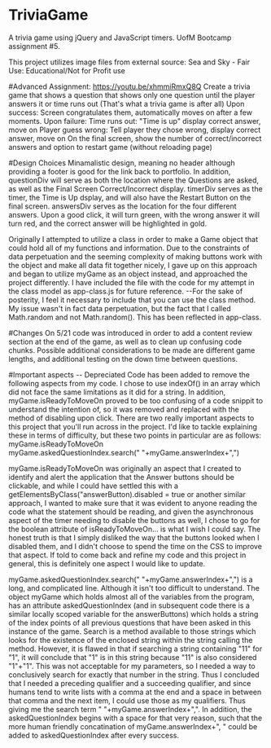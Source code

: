 # TriviaGame
A trivia game using jQuery and JavaScript timers. UofM Bootcamp assignment #5.

This project utilizes image files from external source: Sea and Sky - Fair Use: Educational/Not for Profit use

#Advanced Assignment: https://youtu.be/xhmmiRmxQ8Q
Create a trivia game that shows a question that shows only one question until the player answers it or time runs out (That's what a trivia game is after all)
Upon success:
    Screen congratulates them, automatically moves on after a few moments.
Upon failure:
    Time runs out: "Time is up" display correct answer, move on
    Player guess wrong: Tell player they chose wrong, display correct answer, move on
On the final screen, show the number of correct/incorrect answers and option to restart game (without reloading page)

#Design Choices
Minamalistic design, meaning no header although providing a footer is good for the link back to portfolio.
In addition, questionDiv will serve as both the location where the Questions are asked, as well as the Final Screen Correct/Incorrect display.
timerDiv serves as the timer, the Time is Up dsplay, and will also have the Restart Button on the final screen.
answersDiv serves as the location for the four different answers. Upon a good click, it will turn green, with the wrong answer it will turn red, and the correct answer will be highlighted in gold.

Originally I attempted to utilize a class in order to make a Game object that could hold all of my functions and information. Due to the constraints of data perpetuation and the seeming complexity of making buttons work with the object and make all data fit together nicely, I gave up on this approach and began to utilize myGame as an object instead, and approached the project differently. I have included the file with the code for my attempt in the class model as app-class.js for future reference.
--For the sake of posterity, I feel it necessary to include that you can use the class method. My issue wasn't in fact data perpetuation, but the fact that I called Math.random and not Math.random(). This has been reflected in app-class.

#Changes
On 5/21 code was introduced in order to add a content review section at the end of the game, as well as to clean up confusing code chunks.
Possible additional considerations to be made are different game lengths, and additional testing on the down time between questions.

#Important aspects -- Depreciated
Code has been added to remove the following aspects from my code. I chose to use indexOf() in an array which did not face the same limitations as it did for a string. In addition, myGame.isReadyToMoveOn proved to be too confusing of a code snippit to understand the intention of, so it was removed and replaced with the method of disabling upon click.
There are two really important aspects to this project that you'll run across in the project. I'd like to tackle explaining these in terms of difficulty, but these two points in particular are as follows:
myGame.isReadyToMoveOn  
myGame.askedQuestionIndex.search(" "+myGame.answerIndex+",")  

myGame.isReadyToMoveOn was originally an aspect that I created to identify and alert the application that the Answer buttons should be clickable, and while I could have settled this with a getElementsByClass("answerButton).disabled = true or another similar approach, I wanted to make sure that it was evident to anyone reading the code what the statement should be reading, and given the asynchronous aspect of the timer needing to disable the buttons as well, I chose to go for the boolean attribute of isReadyToMoveOn... is what I wish I could say. The honest truth is that I simply disliked the way that the buttons looked when I disabled them, and I didn't choose to spend the time on the CSS to improve that aspect.
If told to come back and refine my code and this project in general, this is definitely one aspect I would like to update.

myGame.askedQuestionIndex.search(" "+myGame.answerIndex+",") is a long, and complicated line. Although it isn't too difficult to understand. The object myGame which holds almost all of the variables from the program, has an attribute askedQuestionIndex (and in subsequent code there is a similar locally scoped variable for the answerButtons) which holds a string of the index points of all previous questions that have been asked in this instance of the game. Search is a method available to those strings which looks for the existence of the enclosed string within the string calling the method. However, it is flawed in that if searching a string containing "11" for "1", it will conclude that "1" is in this string because "11" is also considered "1"+"1". This was not acceptable for my parameters, so I needed a way to conclusively search for exactly that number in the string. Thus I concluded that I needed a preceding qualifier and a succeeding qualifier, and since humans tend to write lists with a comma at the end and a space in between that comma and the next item, I could use those as my qualifiers. Thus giving me the search term " "+myGame.answerIndex+",".
In addition, the askedQuestionIndex begins with a space for that very reason, such that the more human friendly concatination of myGame.answerIndex+", " could be added to askedQuestionIndex after every success.
